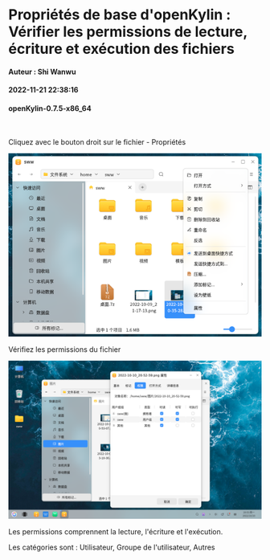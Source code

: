 # Propriétés de base d'openKylin : Vérifier les permissions de lecture, écriture et exécution des fichiers
#### Auteur : Shi Wanwu
#### 2022-11-21 22:38:16
#### openKylin-0.7.5-x86_64

&emsp;


Cliquez avec le bouton droit sur le fichier - Propriétés

![image](./assets/查看文件的读写执行权限/ok-showfilepri-1.png)

Vérifiez les permissions du fichier

![image](./assets/查看文件的读写执行权限/ok-showfilepri-2.png)

Les permissions comprennent la lecture, l'écriture et l'exécution.

Les catégories sont : Utilisateur, Groupe de l'utilisateur, Autres
&emsp;


